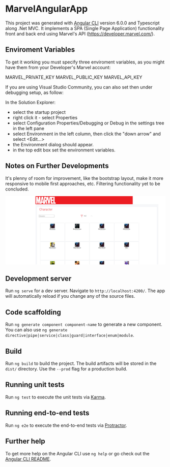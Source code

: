 # MarvelAngularApp

This project was generated with [Angular CLI](https://github.com/angular/angular-cli) version 6.0.0 and Typescript along .Net MVC.
It implements a SPA (Single Page Application) functionality front and back end using Marvel's API (https://developer.marvel.com/).


## Enviroment Variables

To get it working you must specify three enviroment variables, as you might have them from your Developer's Marvel account:

MARVEL_PRIVATE_KEY
MARVEL_PUBLIC_KEY
MARVEL_API_KEY

If you are using Visual Studio Community, you can also set then under debugging setup, as follow:

In the Solution Explorer:
- select the startup project
- right click it - select Properties
- select Configuration Properties/Debugging or Debug in the settings tree in the left pane
- select Environment in the left column, then click the "down arrow" and select <Edit...>
- the Environment dialog should appear.
- in the top edit box set the environment variables.

## Notes on Further Developments

It's plenny of room for improvement, like the bootstrap layout, make it more responsive to mobile first approaches, etc.
Filtering functionality yet to be concluded.


![](marvel.jpg)

## Development server

Run `ng serve` for a dev server. Navigate to `http://localhost:4200/`. The app will automatically reload if you change any of the source files.

## Code scaffolding

Run `ng generate component component-name` to generate a new component. You can also use `ng generate directive|pipe|service|class|guard|interface|enum|module`.

## Build

Run `ng build` to build the project. The build artifacts will be stored in the `dist/` directory. Use the `--prod` flag for a production build.

## Running unit tests

Run `ng test` to execute the unit tests via [Karma](https://karma-runner.github.io).

## Running end-to-end tests

Run `ng e2e` to execute the end-to-end tests via [Protractor](http://www.protractortest.org/).

## Further help

To get more help on the Angular CLI use `ng help` or go check out the [Angular CLI README](https://github.com/angular/angular-cli/blob/master/README.md).
